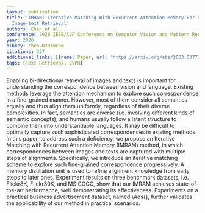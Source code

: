 ```yaml
---
layout: publication
title: 'IMRAM: Iterative Matching With Recurrent Attention Memory For Cross-modal
  Image-text Retrieval'
authors: Chen et al.
conference: 2020 IEEE/CVF Conference on Computer Vision and Pattern Recognition (CVPR)
year: 2020
bibkey: chen2020imram
citations: 337
additional_links: [{name: Paper, url: 'https://arxiv.org/abs/2003.03772'}]
tags: [Text Retrieval, CVPR]
---
```

Enabling bi-directional retrieval of images and texts is important for
understanding the correspondence between vision and language. Existing methods
leverage the attention mechanism to explore such correspondence in a
fine-grained manner. However, most of them consider all semantics equally and
thus align them uniformly, regardless of their diverse complexities. In fact,
semantics are diverse (i.e. involving different kinds of semantic concepts),
and humans usually follow a latent structure to combine them into
understandable languages. It may be difficult to optimally capture such
sophisticated correspondences in existing methods. In this paper, to address
such a deficiency, we propose an Iterative Matching with Recurrent Attention
Memory (IMRAM) method, in which correspondences between images and texts are
captured with multiple steps of alignments. Specifically, we introduce an
iterative matching scheme to explore such fine-grained correspondence
progressively. A memory distillation unit is used to refine alignment knowledge
from early steps to later ones. Experiment results on three benchmark datasets,
i.e. Flickr8K, Flickr30K, and MS COCO, show that our IMRAM achieves
state-of-the-art performance, well demonstrating its effectiveness. Experiments
on a practical business advertisement dataset, named \Ads\{\}, further validates
the applicability of our method in practical scenarios.